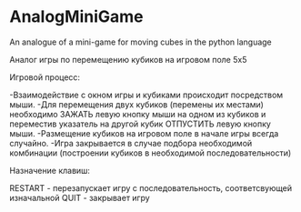 # AnalogMiniGame
An analogue of a mini-game for moving cubes in the python language


Аналог игры по перемещению кубиков на игровом поле 5x5


Игровой процесс:

-Взаимодействие с окном игры и кубиками происходит посредством мыши.
-Для перемещения двух кубиков (перемены их местами) необходимо ЗАЖАТЬ левую кнопку мыши на одном из кубиков и переместив указатель на другой кубик ОТПУСТИТЬ левую кнопку мыши.
-Размещение кубиков на игровом поле в начале игры всегда случайно.
-Игра закрывается в случае подбора необходимой комбинации (построении кубиков в необходимой последовательности)


Назначение клавиш:

RESTART - перезапускает игру с последовательность, соответсвующей изначальной
QUIT - закрывает игру
